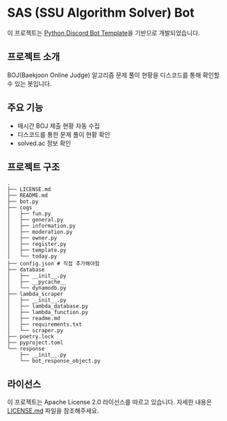 # SAS (SSU Algorithm Solver) Bot

이 프로젝트는 [Python Discord Bot Template](https://github.com/kkrypt0nn/Python-Discord-Bot-Template)을 기반으로 개발되었습니다.

## 프로젝트 소개
BOJ(Baekjoon Online Judge) 알고리즘 문제 풀이 현황을 디스코드를 통해 확인할 수 있는 봇입니다.

## 주요 기능
- 매시간 BOJ 제출 현황 자동 수집
- 디스코드를 통한 문제 풀이 현황 확인
- solved.ac 정보 확인

## 프로젝트 구조
```tree
.
├── LICENSE.md
├── README.md
├── bot.py
├── cogs
│   ├── fun.py
│   ├── general.py
│   ├── information.py
│   ├── moderation.py
│   ├── owner.py
│   ├── register.py
│   ├── template.py
│   └── today.py
├── config.json # 직접 추가해야함
├── database
│   ├── __init__.py
│   ├── __pycache__
│   └── dynamodb.py
├── lambda_scraper
│   ├── __init__.py
│   ├── lambda_database.py
│   ├── lambda_function.py
│   ├── readme.md
│   ├── requirements.txt
│   └── scraper.py
├── poetry.lock
├── pyproject.toml
└── response
    ├── __init__.py
    └── bot_response_object.py
```

## 라이선스
이 프로젝트는 Apache License 2.0 라이선스를 따르고 있습니다.
자세한 내용은 [LICENSE.md](LICENSE.md) 파일을 참조해주세요.

